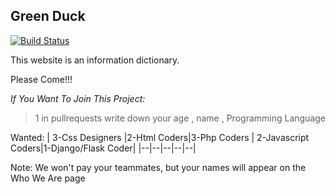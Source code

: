 ## Green Duck
[![Build Status](https://travis-ci.com/Iyeholding/Green_Duck.svg?branch=main)](https://travis-ci.com/Iyeholding/Green_Duck)

This website is an information dictionary.

Please Come!!!

*If You Want To Join This Project:*
>1 in pullrequests write down your age , name , Programming Language

Wanted:
| 3-Css Designers |2-Html Coders|3-Php Coders | 2-Javascript Coders|1-Django/Flask Coder|
|--|--|--|--|--|

Note: We won't pay your teammates, but your names will appear on the Who We Are page
